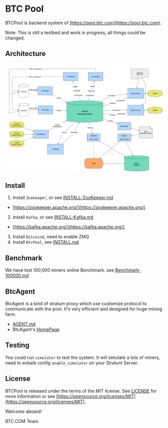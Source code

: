 BTC Pool
==================

BTCPool is backend system of [https://pool.btc.com](https://pool.btc.com).

Note: This is still a testbed and work in progress, all things could be changed.

## Architecture

![Architecture](docs/btcpool.png)

## Install

1. Install `Zookeeper`, or see [INSTALL-ZooKeeper.md](https://github.com/btccom/btcpool/blob/master/docs/INSTALL-ZooKeeper.md)
  * [https://zookeeper.apache.org/](https://zookeeper.apache.org/)
2. Install `Kafka`, or see [INSTALL-Kafka.md](https://github.com/btccom/btcpool/blob/master/docs/INSTALL-Kafka.md)
  * [https://kafka.apache.org/](https://kafka.apache.org/)
3. Install `Bitcoind`, need to enable ZMQ
4. Install `BtcPool`, see [INSTALL.md](https://github.com/btccom/btcpool/blob/master/INSTALL.md)

## Benchmark

We have test 100,000 miners online Benchmark. see [Benchmark-100000.md](https://github.com/btccom/btcpool/blob/master/docs/Benchmark-100000.md)

## BtcAgent

BtcAgent is a kind of stratum proxy which use customize protocol to communicate with the pool. It's very efficient and designed for huge mining farm.

* [AGENT.md](https://github.com/btccom/btcpool/blob/master/docs/AGENT.md)
* BtcAgent's [HomePage](https://github.com/btccom/btcagent)

## Testing

You could run `simulator` to test the system. It will simulate a lots of miners, need to enbale config `enable_simulator` on your Stratum Server.

## License
BTCPool is released under the terms of the MIT license. See [LICENSE](LICENSE) for more information or see [https://opensource.org/licenses/MIT](https://opensource.org/licenses/MIT).


Welcome aboard!

BTC.COM Team.
